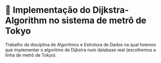 #  🚂 Implementação do Dijkstra-Algorithm no sistema de metrô de Tokyo
Trabalho da disciplina de Algoritmos e Estrutura de Dados na qual tivemos que implementar o algoritmo de Dijkstra num database real (escolhemos a linha de metrô de Tokyo). 
